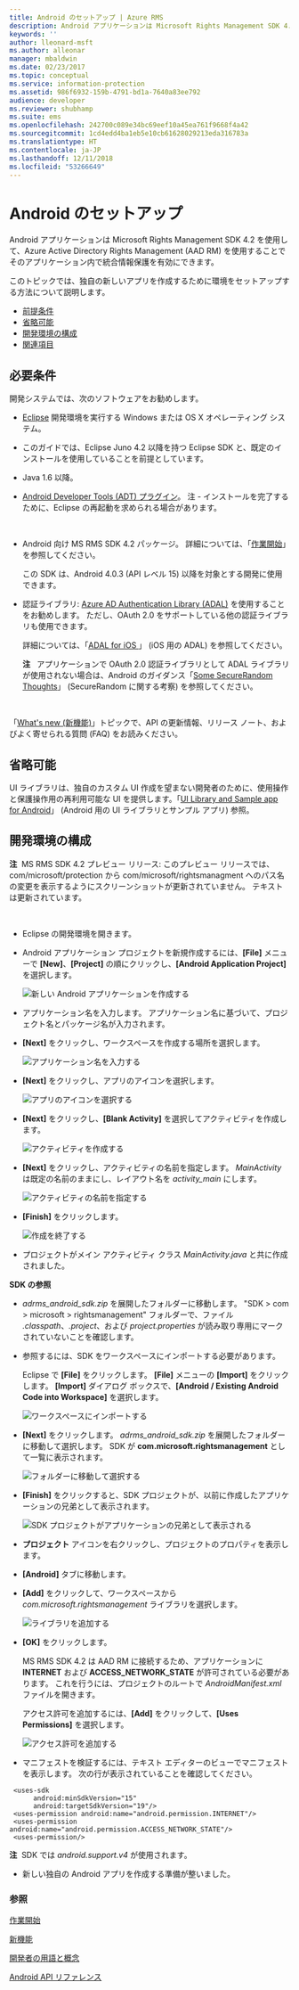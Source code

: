 ```yaml
---
title: Android のセットアップ | Azure RMS
description: Android アプリケーションは Microsoft Rights Management SDK 4.2 を使用して、そのアプリケーション内で統合情報保護を有効にできます。
keywords: ''
author: lleonard-msft
ms.author: alleonar
manager: mbaldwin
ms.date: 02/23/2017
ms.topic: conceptual
ms.service: information-protection
ms.assetid: 986f6932-159b-4791-bd1a-7640a83ee792
audience: developer
ms.reviewer: shubhamp
ms.suite: ems
ms.openlocfilehash: 242700c089e34bc69eef10a45ea761f9668f4a42
ms.sourcegitcommit: 1cd4edd4ba1eb5e10cb61628029213eda316783a
ms.translationtype: HT
ms.contentlocale: ja-JP
ms.lasthandoff: 12/11/2018
ms.locfileid: "53266649"
---
```

# <a name="android-setup"></a>Android のセットアップ

Android アプリケーションは Microsoft Rights Management SDK 4.2 を使用して、Azure Active Directory Rights Management (AAD RM) を使用することでそのアプリケーション内で統合情報保護を有効にできます。

このトピックでは、独自の新しいアプリを作成するために環境をセットアップする方法について説明します。

-   [前提条件](#prerequisites)
-   [省略可能](#optional)
-   [開発環境の構成](#configuring-your-development-environment)
-   [関連項目](#see-also)

## <a name="prerequisites"></a>必要条件

開発システムでは、次のソフトウェアをお勧めします。

-   [Eclipse](https://www.oracle.com/technetwork/java/javase/downloads/jre7-downloads-1880261.html) 開発環境を実行する Windows または OS X オペレーティング システム。
-   このガイドでは、Eclipse Juno 4.2 以降を持つ Eclipse SDK と、既定のインストールを使用していることを前提としています。
-   Java 1.6 以降。
-   [Android Developer Tools (ADT) プラグイン](https://developer.android.com/studio/install)。 注 - インストールを完了するために、Eclipse の再起動を求められる場合があります。

     

-   Android 向け MS RMS SDK 4.2 パッケージ。 詳細については、「[作業開始](get-started.md)」を参照してください。

    この SDK は、Android 4.0.3 (API レベル 15) 以降を対象とする開発に使用できます。

-   認証ライブラリ: [Azure AD Authentication Library (ADAL)](https://msdn.microsoft.com/library/jj573266.aspx) を使用することをお勧めします。 ただし、OAuth 2.0 をサポートしている他の認証ライブラリも使用できます。

    詳細については、「[ADAL for iOS ](https://github.com/MSOpenTech/azure-activedirectory-library-for-android)」 (iOS 用の ADAL) を参照してください。

    **注**   アプリケーションで OAuth 2.0 認証ライブラリとして ADAL ライブラリが使用されない場合は、Android のガイダンス「[Some SecureRandom Thoughts](https://android-developers.blogspot.com/2013/08/some-securerandom-thoughts.html)」 (SecureRandom に関する考察) を参照してください。

     

「[What's new (新機能)](release-notes.md)」トピックで、API の更新情報、リリース ノート、およびよく寄せられる質問 (FAQ) をお読みください。

## <a name="optional"></a>省略可能

UI ライブラリは、独自のカスタム UI 作成を望まない開発者のために、使用操作と保護操作用の再利用可能な UI を提供します。「[UI Library and Sample app for Android](https://github.com/AzureAD/rms-sdk-ui-for-android)」 (Android 用の UI ライブラリとサンプル アプリ) 参照。

## <a name="configuring-your-development-environment"></a>開発環境の構成

**注**  MS RMS SDK 4.2 プレビュー リリース: このプレビュー リリースでは、com/microsoft/protection から com/microsoft/rightsmanagment へのパス名の変更を表示するようにスクリーンショットが更新されていません。 テキストは更新されています。

 
-   Eclipse の開発環境を開きます。
-   Android アプリケーション プロジェクトを新規作成するには、**[File]** メニューで **[New]**、**[Project]** の順にクリックし、**[Android Application Project]** を選択します。

    ![新しい Android アプリケーションを作成する](../media/Android-setup-01c.png)

-   アプリケーション名を入力します。 アプリケーション名に基づいて、プロジェクト名とパッケージ名が入力されます。
-   **[Next]** をクリックし、ワークスペースを作成する場所を選択します。

    ![アプリケーション名を入力する](../media/Android-setup-02a.jpg)

-   **[Next]** をクリックし、アプリのアイコンを選択します。

    ![アプリのアイコンを選択する](../media/Android-setup-03.png)

-   **[Next]** をクリックし、**[Blank Activity]** を選択してアクティビティを作成します。

    ![アクティビティを作成する](../media/Android-setup-04.png)

-   **[Next]** をクリックし、アクティビティの名前を指定します。 *MainActivity* は既定の名前のままにし、レイアウト名を *activity\_main* にします。

    ![アクティビティの名前を指定する](../media/Android-setup-05a.jpg)

-   **[Finish]** をクリックします。

    ![作成を終了する](../media/Android-setup-06.jpg)

-   プロジェクトがメイン アクティビティ クラス *MainActivity.java* と共に作成されました。

**SDK の参照**

-   *adrms\_android\_sdk.zip* を展開したフォルダーに移動します。 "SDK > com > microsoft > rightsmanagement" フォルダーで、ファイル *.classpath*、*.project*、および *project.properties* が読み取り専用にマークされていないことを確認します。
-   参照するには、SDK をワークスペースにインポートする必要があります。

    Eclipse で **[File]** をクリックします。 **[File]** メニューの **[Import]** をクリックします。 **[Import]** ダイアログ ボックスで、**[Android / Existing Android Code into Workspace]** を選択します。

    ![ワークスペースにインポートする](../media/Android-setup-07.png)

-   **[Next]** をクリックします。 *adrms\_android\_sdk.zip* を展開したフォルダーに移動して選択します。 SDK が **com.microsoft.rightsmanagement** として一覧に表示されます。

    ![フォルダーに移動して選択する](../media/Android-setup-08c.jpg)

-   **[Finish]** をクリックすると、SDK プロジェクトが、以前に作成したアプリケーションの兄弟として表示されます。

    ![SDK プロジェクトがアプリケーションの兄弟として表示される](../media/Android-setup-09.jpg)

-   **プロジェクト** アイコンを右クリックし、プロジェクトのプロパティを表示します。
-   **[Android]** タブに移動します。
-   **[Add]** をクリックして、ワークスペースから *com.microsoft.rightsmanagement* ライブラリを選択します。

    ![ライブラリを追加する](../media/Android-setup-10b.jpg)

-   **[OK]** をクリックします。

    MS RMS SDK 4.2 は AAD RM に接続するため、アプリケーションに **INTERNET** および **ACCESS\_NETWORK\_STATE** が許可されている必要があります。 これを行うには、プロジェクトのルートで *AndroidManifest.xml* ファイルを開きます。

    アクセス許可を追加するには、**[Add]** をクリックして、**[Uses Permissions]** を選択します。

    ![アクセス許可を追加する](../media/Android-setup-11d.jpg)

-   マニフェストを検証するには、テキスト エディターのビューでマニフェストを表示します。 次の行が表示されていることを確認してください。

   ```
    <uses-sdk
         android:minSdkVersion="15"
         android:targetSdkVersion="19"/>
    <uses-permission android:name="android.permission.INTERNET"/>
    <uses-permission android:name="android.permission.ACCESS_NETWORK_STATE"/>
    <uses-permission/>
   ```

**注**  SDK では *android.support.v4* が使用されます。

-   新しい独自の Android アプリを作成する準備が整いました。

### <a name="see-also"></a>参照

[作業開始](get-started.md)

[新機能](release-notes.md)

[開発者の用語と概念](core-concepts.md)

[Android API リファレンス](https://msdn.microsoft.com/library/dn758245.aspx)


